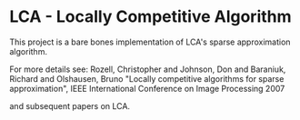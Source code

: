 # LCA - Locally Competitive Algorithm

This project is a bare bones implementation of LCA's sparse approximation
algorithm.

For more details see:
Rozell, Christopher and Johnson, Don and Baraniuk, Richard and Olshausen, Bruno
"Locally competitive algorithms for sparse approximation", IEEE International Conference on Image Processing 2007

and subsequent papers on LCA.


